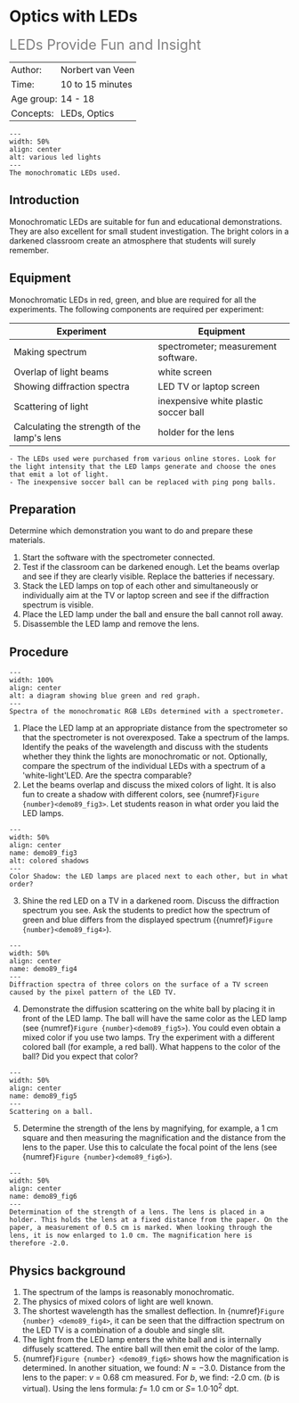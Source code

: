 # Optics with LEDs
<span style="font-size: 25px; color: gray;">LEDs Provide Fun and Insight</span>


<table style="width: 100%; border-collapse: collapse; border: none;">
    <tr style="background-color: var(--background-color);">  
        <td style="text-align: left; padding: 3px; border: none; color: var(--text-color)">Author:</td>
        <td style="text-align: left; padding: 3px; border: none; color: var(--text-color)">Norbert van Veen</td>
    </tr>
    <tr style="background-color: var(--background-color);"> 
        <td style="text-align: left; padding: 3px; border: none; color: var(--text-color)">Time:</td>
        <td style="text-align: left; padding: 3px; border: none; color: var(--text-color)">10 to 15 minutes</td>
    </tr>
    <tr style="background-color: var(--background-color);"> 
        <td style="text-align: left; padding: 3px; border: none; color: var(--text-color)">Age group:</td>
        <td style="text-align: left; padding: 3px; border: none; color: var(--text-color)">14 - 18</td>
    </tr>
    <tr style="background-color: var(--background-color);"> 
        <td style="text-align: left; padding: 3px; border: none; color: var(--text-color)">Concepts:</td>
        <td style="text-align: left; padding: 3px; border: none; color: var(--text-color)">LEDs, Optics</td>
    </tr>
</table>

```{figure} demo89_figure1.jpg
---
width: 50%
align: center
alt: various led lights
---
The monochromatic LEDs used.
```

## Introduction
Monochromatic LEDs are suitable for fun and educational demonstrations. They are also excellent for small student investigation. The bright colors in a darkened classroom create an atmosphere that students will surely remember. 

## Equipment
Monochromatic LEDs in red, green, and blue are required for all the experiments. The following components are required per experiment: 

| Experiment | Equipment |
|---|---|
| Making spectrum | spectrometer; measurement software. |
| Overlap of light beams | white screen|
| Showing diffraction spectra | LED TV or laptop screen |
| Scattering of light | inexpensive white plastic soccer ball |
| Calculating the strength of the lamp's lens | holder for the lens |

```{tip}
- The LEDs used were purchased from various online stores. Look for the light intensity that the LED lamps generate and choose the ones that emit a lot of light.
- The inexpensive soccer ball can be replaced with ping pong balls.
```

## Preparation
Determine which demonstration you want to do and prepare these materials. 
1. Start the software with the spectrometer connected. 
2. Test if the classroom can be darkened enough. Let the beams overlap and see if they are clearly visible. Replace the batteries if necessary. 
3. Stack the LED lamps on top of each other and simultaneously or individually aim at the TV or laptop screen and see if the diffraction spectrum is visible. 
4. Place the LED lamp under the ball and ensure the ball cannot roll away. 
5. Disassemble the LED lamp and remove the lens.

## Procedure
```{figure} demo89_figure2.jpg
---
width: 100%
align: center
alt: a diagram showing blue green and red graph.
---
Spectra of the monochromatic RGB LEDs determined with a spectrometer.
```

1. Place the LED lamp at an appropriate distance from the spectrometer so that the spectrometer is not overexposed. Take a spectrum of the lamps. Identify the peaks of the wavelength and discuss with the students whether they think the lights are monochromatic or not. Optionally, compare the spectrum of the individual LEDs with a spectrum of a 'white-light'LED. Are the spectra comparable? 
2. Let the beams overlap and discuss the mixed colors of light. It is also fun to create a shadow with different colors, see {numref}`Figure {number}<demo89_fig3>`. Let students reason in what order you laid the LED lamps.  

```{figure} demo89_figure3.jpg
---
width: 50%
align: center
name: demo89_fig3
alt: colored shadows
---
Color Shadow: the LED lamps are placed next to each other, but in what order?
```
3. Shine the red LED on a TV in a darkened room. Discuss the diffraction spectrum you see. Ask the students to predict how the spectrum of green and blue differs from the displayed spectrum ({numref}`Figure {number}<demo89_fig4>`). 
```{figure} demo89_figure4.jpg
---
width: 50%
align: center
name: demo89_fig4
---
Diffraction spectra of three colors on the surface of a TV screen caused by the pixel pattern of the LED TV.
```
4. Demonstrate the diffusion scattering on the white ball by placing it in front of the LED lamp. The ball will have the same color as the LED lamp (see {numref}`Figure {number}<demo89_fig5>`). You could even obtain a mixed color if you use two lamps. Try the experiment with a different colored ball (for example, a red ball). What happens to the color of the ball? Did you expect that color?

```{figure} demo89_figure5.jpg
---
width: 50%
align: center
name: demo89_fig5
---
Scattering on a ball.
```
5. Determine the strength of the lens by magnifying, for example, a 1 cm square and then measuring the magnification and the distance from the lens to the paper. Use this to calculate the focal point of the lens (see {numref}`Figure {number}<demo89_fig6>`).
```{figure} demo89_figure6.jpg
---
width: 50%
align: center
name: demo89_fig6
---
Determination of the strength of a lens. The lens is placed in a holder. This holds the lens at a fixed distance from the paper. On the paper, a measurement of 0.5 cm is marked. When looking through the lens, it is now enlarged to 1.0 cm. The magnification here is therefore -2.0.
```

## Physics background
1. The spectrum of the lamps is reasonably monochromatic. 
2. The physics of mixed colors of light are well known. 
3. The shortest wavelength has the smallest deflection. In {numref}`Figure {number} <demo89_fig4>`, it can be seen that the diffraction spectrum on the LED TV is a combination of a double and single slit. 
4. The light from the LED lamp enters the white ball and is internally diffusely scattered. The entire ball will then emit the color of the lamp. 
5. {numref}`Figure {number} <demo89_fig6>` shows how the magnification is determined. In another situation, we found: $N = -3.0$. Distance from the lens to the paper: $v$ = 0.68 cm measured. For $b$, we find: -2.0 cm. ($b$ is virtual). Using the lens formula: $f =$ 1.0 cm or $S =$ 1.0·10$^2$ dpt.